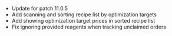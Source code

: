 - Update for patch 11.0.5
- Add scanning and sorting recipe list by optimization targets
- Add showing optimization target prices in sorted recipe list
- Fix ignoring provided reagents when tracking unclaimed orders